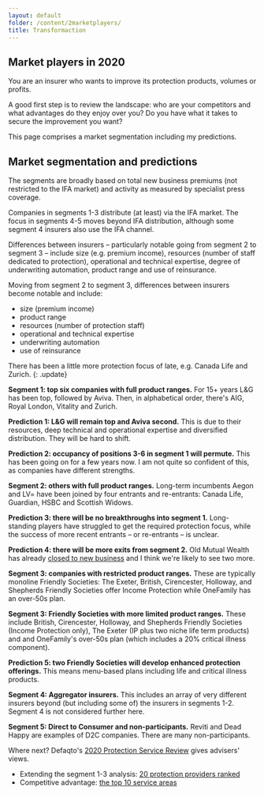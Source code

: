 ```yaml
---
layout: default
folder: /content/2marketplayers/
title: Transformaction
---
```


## Market players in 2020

You are an insurer who wants to improve its protection products, volumes or profits.

A good first step is to review the landscape: who are your competitors and what advantages do they enjoy over you? Do you have what it takes to secure the improvement you want?

This page comprises a market segmentation including my predictions.

## Market segmentation and predictions

The segments are broadly based on total new business premiums (not restricted to the IFA market) and activity as measured by specialist press coverage.

Companies in segments 1-3 distribute (at least) via the IFA market. The focus in segments 4-5 moves beyond IFA distribution, although some segment 4 insurers also use the IFA channel. 

Differences between insurers &ndash; particularly notable going from segment 2 to segment 3 &ndash; include size (e.g. premium income), resources (number of staff dedicated to protection), operational and technical expertise, degree of underwriting automation, product range and use of reinsurance.

Moving from segment 2 to segment 3, differences between insurers become notable and include:

+ size (premium income)
+ product range
+ resources (number of protection staff)
+ operational and technical expertise
+ underwriting automation
+ use of reinsurance

There has been a little more protection focus of late, e.g. Canada Life and Zurich.
{: .update}

<p class="highlight"><strong>Segment 1: top six companies with full product ranges.</strong> For 15+ years L&G has been top, followed by Aviva. Then, in alphabetical order, there's AIG, Royal London, Vitality and Zurich.</p>

**Prediction 1: L&amp;G will remain top and Aviva second.** This is due to their resources, deep technical and operational expertise and diversified distribution. They will be hard to shift.

**Prediction 2: occupancy of positions 3-6 in segment 1 will permute.** This has been going on for a few years now. I am not quite so confident of this, as companies have different strengths.

<p class="highlight"><strong>Segment 2: others with full product ranges.</strong> Long-term incumbents Aegon and LV= have been joined by four entrants and re-entrants: Canada Life, Guardian, HSBC and Scottish Widows.</p>

**Prediction 3: there will be no breakthroughs into segment 1.** Long-standing players have struggled to get the required protection focus, while the success of more recent entrants &ndash; or re-entrants &ndash; is unclear.

**Prediction 4: there will be more exits from segment 2.** Old Mutual Wealth has already [closed to new business](https://www.moneymarketing.co.uk/news/exclusive-ex-old-mutual-protection-arm-to-close-to-new-business/) and I think we're likely to see two more.

<p class="highlight"><strong>Segment 3: companies with restricted product ranges.</strong> These are typically monoline Friendly Societies: The Exeter, British, Cirencester, Holloway, and Shepherds Friendly Societies offer Income Protection while OneFamily has an over-50s plan.</p>

<p class="highlight"><strong>Segment 3: Friendly Societies with more limited product ranges.</strong> These include British, Cirencester, Holloway, and Shepherds Friendly Societies (Income Protection only), The Exeter (IP plus two niche life term products) and and OneFamily's over-50s plan (which includes a 20% critical illness component).</p>

**Prediction 5: two Friendly Societies will develop enhanced protection offerings.** This means menu-based plans including life and critical illness products.

<p class="highlight"><strong>Segment 4: Aggregator insurers.</strong> This includes an array of very different insurers beyond (but including some of) the insurers in segments 1-2. Segment 4 is not considered further here.</p>

<p class="highlight"><strong>Segment 5: Direct to Consumer and non-participants.</strong> Reviti and Dead Happy are examples of D2C companies. There are many non-participants.</p>

Where next? Defaqto's [2020 Protection Service Review](https://defaqto.com/advisers/publications/protection-service-review-2020/) gives advisers' views.

+ Extending the segment 1-3 analysis: [20 protection providers ranked](defaqto-market.html)
+ Competitive advantage: [the top 10 service areas](/3successfactors)

<!-- Suppress

### Segment 2: further detail

#### Long-standing companies

+ [Aegon](https://www.aegon.com/about/at-a-glance/) is a large international insurer of Dutch origin and says it is "one of the world's leading providers of life insurance, pensions and asset management". [Aegon UK](https://www.ftadviser.com/pensions/2019/10/09/legacy-of-aegon-boss-still-positive/) changed its UK CEO in September 2019 and recent years saw challenges with its investment platform business. It may therefore struggle to give UK protection the required degree of focus to succeed.
+ LV=
+ **Lutine** is a proudly specialist provider of shorter-term protection cover.
  
#### New entrants and re-entrants

+ **Canada Life** had a UK protection presence in the 1990s, but re-entered the market in Q3 2015. The [Canada Life UK Individual Protection business](https://www.canadalife.co.uk/adviser/individual-protection/) is deep with in the site.
+ **Guardian** is a brand with a long history. The brand re-entered the protection market in Q1 2018, but has faced challenges.
+ **HSBC** had a life insurer in the banking group for many years, selling protection through its branch network. It entered the main UK protection market in Q3 2019, distributing through the IFA and aggregator channels.
+ **Scottish Widows** is another old company which re-entered the protection market in Q2 2016)

-->
